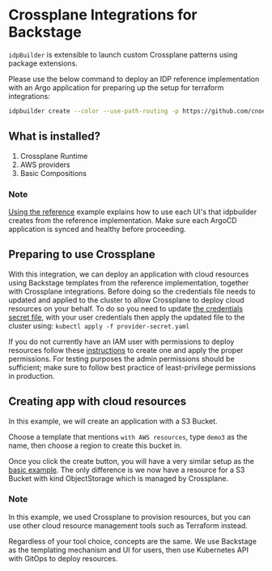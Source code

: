 # Crossplane Integrations for Backstage

`idpBuilder` is extensible to launch custom Crossplane patterns using package extensions. 

Please use the below command to deploy an IDP reference implementation with an Argo application for preparing up the setup for terraform integrations:

```bash
idpbuilder create --color --use-path-routing -p https://github.com/cnoe-io/stacks//ref-implementation -p https://github.com/cnoe-io/stacks//crossplane-integrations
```
## What is installed?

1. Crossplane Runtime
1. AWS providers
1. Basic Compositions

### Note
[Using the reference](https://github.com/cnoe-io/stacks/blob/main/ref-implementation/README.md#using-it) example explains how to use each UI's that idpbuilder creates from the reference implementation. Make sure each ArgoCD application is synced and healthy before proceeding. 

## Preparing to use Crossplane

With this integration, we can deploy an application with cloud resources using Backstage templates from the reference implementation, together with Crossplane integrations. Before doing so the credentials file needs to updated and applied to the cluster to allow Crossplane to deploy cloud resources on your behalf. To do so you need to update [the credentials secret file](crossplane-providers/provider-secret.yaml), with your user credentials then apply the updated file to the cluster using:
`kubectl apply -f provider-secret.yaml`

If you do not currently have an IAM user with permissions to deploy resources follow these [instructions](https://docs.aws.amazon.com/IAM/latest/UserGuide/id_users.html) to create one and apply the proper permissions. For testing purposes the admin permissions should be sufficient; make sure to follow best practice of least-privilege permissions in production.

## Creating app with cloud resources
In this example, we will create an application with a S3 Bucket.

Choose a template that mentions `with AWS resources`, type `demo3` as the name, then choose a region to create this bucket in.

Once you click the create button, you will have a very similar setup as the [basic example](https://github.com/cnoe-io/stacks/tree/main/ref-implementation#basic-deployment).
The only difference is we now have a resource for a S3 Bucket with kind ObjectStorage which is managed by Crossplane.

### Note
In this example, we used Crossplane to provision resources, but you can use other cloud resource management tools such as Terraform instead.

Regardless of your tool choice, concepts are the same. We use Backstage as the templating mechanism and UI for users, then use Kubernetes API with GitOps to deploy resources.
